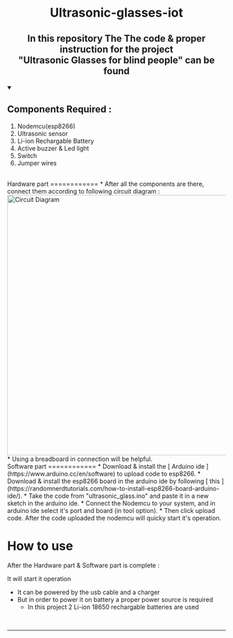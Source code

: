 <h1 align="center"><strong>Ultrasonic-glasses-iot</strong></h1>
<p><h2 align="center">In this repository The The code & proper instruction for the project <br> "Ultrasonic Glasses for blind people" can be found</h2></p>

<details open> 
  <summary><h2>Components Required : </h2></summary>
    <ol>
      <li>Nodemcu(esp8266)</li>
      <li>Ultrasonic sensor</li>
      <li>Li-ion Rechargable Battery</li>
      <li>Active buzzer & Led light</li>
      <li>Switch</li>
      <li>Jumper wires</li>
    </ol>
  </table>
</details>

<br>
Hardware part
============
* After all the components are there, connect them according to following circuit diagram : 
  <img alt="Circuit Diagram" width="600" src="https://github.com/PuL5TaR/Ascii-art-generator-py/assets/77431114/b9a8661c-bfeb-4792-a2fd-bc80d71cb221"/>
* Using a breadboard in connection will be helpful.

<br>
Software part
============
* Download & install the [ Arduino ide ](https://www.arduino.cc/en/software) to upload code to esp8266.
* Download & install the esp8266 board in the arduino ide by following [ this ](https://randomnerdtutorials.com/how-to-install-esp8266-board-arduino-ide/).
* Take the code from "ultrasonic_glass.ino" and paste it in a new sketch in the arduino ide.
* Connect the Nodemcu to your system, and in arduino ide select it's port and board (in tool option).
* Then click upload code. After the code uploaded the nodemcu will quicky start it's operation.

<br>

How to use
============
After the Hardware part & Software part is complete : 

It will start it operation 

* It can be powered by the usb cable and a charger
* But in order to power it on battery a proper power source is required
     * In this project 2 Li-ion 18650 rechargable batteries are used  

<br>
<hr>


